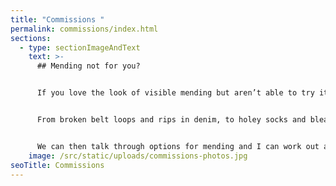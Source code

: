 ```yaml
---
title: "Commissions "
permalink: commissions/index.html
sections:
  - type: sectionImageAndText
    text: >-
      ## Mending not for you?


      If you love the look of visible mending but aren’t able to try it for yourself, I also offer a visible mending service.


      From broken belt loops and rips in denim, to holey socks and bleach stains, **[](mailto:skye@slowstitch.club)[email me](mailto:skye@slowstitch.club)** with photos and a description of your clothing and the damage that needs mending.


      We can then talk through options for mending and I can work out a quote and time frame for you.
    image: /src/static/uploads/commissions-photos.jpg
seoTitle: Commissions
---
```

